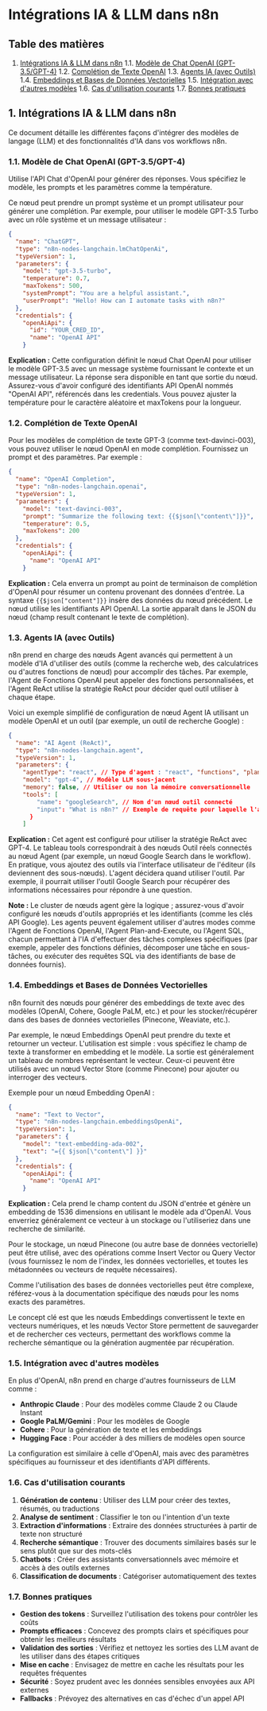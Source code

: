 # Intégrations IA & LLM dans n8n

## Table des matières

1. [Intégrations IA & LLM dans n8n](#section-1)
    1.1. [Modèle de Chat OpenAI (GPT-3.5/GPT-4)](#section-2)
    1.2. [Complétion de Texte OpenAI](#section-3)
    1.3. [Agents IA (avec Outils)](#section-4)
    1.4. [Embeddings et Bases de Données Vectorielles](#section-5)
    1.5. [Intégration avec d'autres modèles](#section-6)
    1.6. [Cas d'utilisation courants](#section-7)
    1.7. [Bonnes pratiques](#section-8)

## 1. Intégrations IA & LLM dans n8n <a name='section-1'></a>

Ce document détaille les différentes façons d'intégrer des modèles de langage (LLM) et des fonctionnalités d'IA dans vos workflows n8n.

### 1.1. Modèle de Chat OpenAI (GPT-3.5/GPT-4) <a name='section-2'></a>

Utilise l'API Chat d'OpenAI pour générer des réponses. Vous spécifiez le modèle, les prompts et les paramètres comme la température.

Ce nœud peut prendre un prompt système et un prompt utilisateur pour générer une complétion. Par exemple, pour utiliser le modèle GPT-3.5 Turbo avec un rôle système et un message utilisateur :

```json
{
  "name": "ChatGPT",
  "type": "n8n-nodes-langchain.lmChatOpenAi",
  "typeVersion": 1,
  "parameters": {
    "model": "gpt-3.5-turbo",
    "temperature": 0.7,
    "maxTokens": 500,
    "systemPrompt": "You are a helpful assistant.",
    "userPrompt": "Hello! How can I automate tasks with n8n?"
  },
  "credentials": {
    "openAiApi": {
      "id": "YOUR_CRED_ID",
      "name": "OpenAI API"
    }
```

**Explication :** Cette configuration définit le nœud Chat OpenAI pour utiliser le modèle GPT-3.5 avec un message système fournissant le contexte et un message utilisateur. La réponse sera disponible en tant que sortie du nœud. Assurez-vous d'avoir configuré des identifiants API OpenAI nommés "OpenAI API", référencés dans les credentials. Vous pouvez ajuster la température pour le caractère aléatoire et maxTokens pour la longueur.

### 1.2. Complétion de Texte OpenAI <a name='section-3'></a>

Pour les modèles de complétion de texte GPT-3 (comme text-davinci-003), vous pouvez utiliser le nœud OpenAI en mode complétion. Fournissez un prompt et des paramètres. Par exemple :

```json
{
  "name": "OpenAI Completion",
  "type": "n8n-nodes-langchain.openai",
  "typeVersion": 1,
  "parameters": {
    "model": "text-davinci-003",
    "prompt": "Summarize the following text: {{$json[\"content\"]}}",
    "temperature": 0.5,
    "maxTokens": 200
  },
  "credentials": {
    "openAiApi": {
      "name": "OpenAI API"
    }
```

**Explication :** Cela enverra un prompt au point de terminaison de complétion d'OpenAI pour résumer un contenu provenant des données d'entrée. La syntaxe `{{$json["content"]}}` insère des données du nœud précédent. Le nœud utilise les identifiants API OpenAI. La sortie apparaît dans le JSON du nœud (champ result contenant le texte de complétion).

### 1.3. Agents IA (avec Outils) <a name='section-4'></a>

n8n prend en charge des nœuds Agent avancés qui permettent à un modèle d'IA d'utiliser des outils (comme la recherche web, des calculatrices ou d'autres fonctions de nœud) pour accomplir des tâches. Par exemple, l'Agent de Fonctions OpenAI peut appeler des fonctions personnalisées, et l'Agent ReAct utilise la stratégie ReAct pour décider quel outil utiliser à chaque étape.

Voici un exemple simplifié de configuration de nœud Agent IA utilisant un modèle OpenAI et un outil (par exemple, un outil de recherche Google) :

```json
{
  "name": "AI Agent (ReAct)",
  "type": "n8n-nodes-langchain.agent",
  "typeVersion": 1,
  "parameters": {
    "agentType": "react", // Type d'agent : "react", "functions", "planAndExecute", etc.
    "model": "gpt-4", // Modèle LLM sous-jacent
    "memory": false, // Utiliser ou non la mémoire conversationnelle
    "tools": [
        "name": "googleSearch", // Nom d'un nœud outil connecté
        "input": "What is n8n?" // Exemple de requête pour laquelle l'agent utilisera cet outil
      }
    ]
```

**Explication :** Cet agent est configuré pour utiliser la stratégie ReAct avec GPT-4. Le tableau tools correspondrait à des nœuds Outil réels connectés au nœud Agent (par exemple, un nœud Google Search dans le workflow). En pratique, vous ajoutez des outils via l'interface utilisateur de l'éditeur (ils deviennent des sous-nœuds). L'agent décidera quand utiliser l'outil. Par exemple, il pourrait utiliser l'outil Google Search pour récupérer des informations nécessaires pour répondre à une question.

**Note :** Le cluster de nœuds agent gère la logique ; assurez-vous d'avoir configuré les nœuds d'outils appropriés et les identifiants (comme les clés API Google). Les agents peuvent également utiliser d'autres modes comme l'Agent de Fonctions OpenAI, l'Agent Plan-and-Execute, ou l'Agent SQL, chacun permettant à l'IA d'effectuer des tâches complexes spécifiques (par exemple, appeler des fonctions définies, décomposer une tâche en sous-tâches, ou exécuter des requêtes SQL via des identifiants de base de données fournis).

### 1.4. Embeddings et Bases de Données Vectorielles <a name='section-5'></a>

n8n fournit des nœuds pour générer des embeddings de texte avec des modèles (OpenAI, Cohere, Google PaLM, etc.) et pour les stocker/récupérer dans des bases de données vectorielles (Pinecone, Weaviate, etc.).

Par exemple, le nœud Embeddings OpenAI peut prendre du texte et retourner un vecteur. L'utilisation est simple : vous spécifiez le champ de texte à transformer en embedding et le modèle. La sortie est généralement un tableau de nombres représentant le vecteur. Ceux-ci peuvent être utilisés avec un nœud Vector Store (comme Pinecone) pour ajouter ou interroger des vecteurs.

Exemple pour un nœud Embedding OpenAI :

```json
{
  "name": "Text to Vector",
  "type": "n8n-nodes-langchain.embeddingsOpenAi",
  "typeVersion": 1,
  "parameters": {
    "model": "text-embedding-ada-002",
    "text": "={{ $json[\"content\"] }}"
  },
  "credentials": {
    "openAiApi": {
      "name": "OpenAI API"
    }
```

**Explication :** Cela prend le champ content du JSON d'entrée et génère un embedding de 1536 dimensions en utilisant le modèle ada d'OpenAI. Vous enverriez généralement ce vecteur à un stockage ou l'utiliseriez dans une recherche de similarité.

Pour le stockage, un nœud Pinecone (ou autre base de données vectorielle) peut être utilisé, avec des opérations comme Insert Vector ou Query Vector (vous fournissez le nom de l'index, les données vectorielles, et toutes les métadonnées ou vecteurs de requête nécessaires).

Comme l'utilisation des bases de données vectorielles peut être complexe, référez-vous à la documentation spécifique des nœuds pour les noms exacts des paramètres.

Le concept clé est que les nœuds Embeddings convertissent le texte en vecteurs numériques, et les nœuds Vector Store permettent de sauvegarder et de rechercher ces vecteurs, permettant des workflows comme la recherche sémantique ou la génération augmentée par récupération.

### 1.5. Intégration avec d'autres modèles <a name='section-6'></a>

En plus d'OpenAI, n8n prend en charge d'autres fournisseurs de LLM comme :

- **Anthropic Claude** : Pour des modèles comme Claude 2 ou Claude Instant
- **Google PaLM/Gemini** : Pour les modèles de Google
- **Cohere** : Pour la génération de texte et les embeddings
- **Hugging Face** : Pour accéder à des milliers de modèles open source

La configuration est similaire à celle d'OpenAI, mais avec des paramètres spécifiques au fournisseur et des identifiants d'API différents.

### 1.6. Cas d'utilisation courants <a name='section-7'></a>

1. **Génération de contenu** : Utiliser des LLM pour créer des textes, résumés, ou traductions
2. **Analyse de sentiment** : Classifier le ton ou l'intention d'un texte
3. **Extraction d'informations** : Extraire des données structurées à partir de texte non structuré
4. **Recherche sémantique** : Trouver des documents similaires basés sur le sens plutôt que sur des mots-clés
5. **Chatbots** : Créer des assistants conversationnels avec mémoire et accès à des outils externes
6. **Classification de documents** : Catégoriser automatiquement des textes

### 1.7. Bonnes pratiques <a name='section-8'></a>

- **Gestion des tokens** : Surveillez l'utilisation des tokens pour contrôler les coûts
- **Prompts efficaces** : Concevez des prompts clairs et spécifiques pour obtenir les meilleurs résultats
- **Validation des sorties** : Vérifiez et nettoyez les sorties des LLM avant de les utiliser dans des étapes critiques
- **Mise en cache** : Envisagez de mettre en cache les résultats pour les requêtes fréquentes
- **Sécurité** : Soyez prudent avec les données sensibles envoyées aux API externes
- **Fallbacks** : Prévoyez des alternatives en cas d'échec d'un appel API

